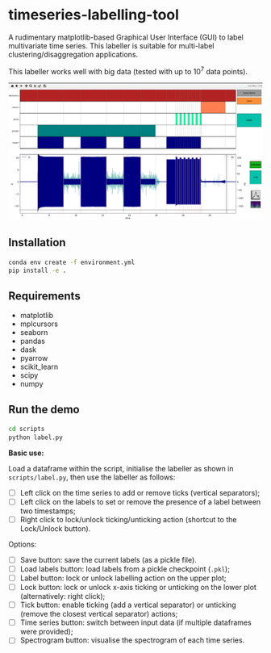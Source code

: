 # timeseries-labelling-tool

A rudimentary matplotlib-based Graphical User Interface (GUI) to label multivariate time series. This labeller is suitable for multi-label clustering/disaggregation applications.

This labeller works well with big data (tested with up to $`10^7`$ data points).

![GUI](scripts/fig/gui.png)

## Installation

```bash
conda env create -f environment.yml
pip install -e .
```

## Requirements
* matplotlib
* mplcursors
* seaborn
* pandas
* dask
* pyarrow
* scikit_learn
* scipy
* numpy

## Run the demo

```bash
cd scripts
python label.py
```

**Basic use:**

Load a dataframe within the script, initialise the labeller as shown in `scripts/label.py`, then use the labeller as follows:

- [ ] Left click on the time series to add or remove ticks (vertical separators);
- [ ] Left click on the labels to set or remove the presence of a label between two timestamps;
- [ ] Right click to lock/unlock ticking/unticking action (shortcut to the Lock/Unlock button).

Options:
- [ ] Save button: save the current labels (as a pickle file).
- [ ] Load labels button: load labels from a pickle checkpoint (`.pkl`);
- [ ] Label button: lock or unlock labelling action on the upper plot;
- [ ] Lock button: lock or unlock x-axis ticking or unticking on the lower plot (alternatively: right click);
- [ ] Tick button: enable ticking (add a vertical separator) or unticking (remove the closest vertical separator) actions;
- [ ] Time series button: switch between input data (if multiple dataframes were provided);
- [ ] Spectrogram button: visualise the spectrogram of each time series.
